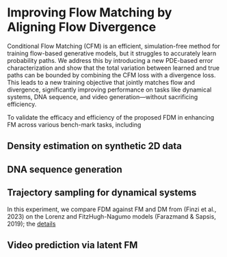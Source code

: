 # Improving Flow Matching by Aligning Flow Divergence

Conditional Flow Matching (CFM) is an efficient, simulation-free method for training flow-based generative models, but it struggles to accurately learn probability paths. We address this by introducing a new PDE-based error characterization and show that the total variation between learned and true paths can be bounded by combining the CFM loss with a divergence loss. This leads to a new training objective that jointly matches flow and divergence, significantly improving performance on tasks like dynamical systems, DNA sequence, and video generation—without sacrificing efficiency.

To validate the efficacy and efficiency of the proposed FDM in enhancing FM across various bench-mark tasks, including 
## Density estimation on synthetic 2D data 

## DNA sequence generation

## Trajectory sampling for dynamical systems 
In this experiment, we compare FDM against FM and DM from (Finzi et al., 2023) on the Lorenz and FitzHugh-Nagumo models (Farazmand & Sapsis, 2019); the [details](https://github.com/Utah-Math-Data-Science/Flow_Div_Matching/blob/main/Aligning-Flow-Div-User-Defined-Sampling/README.rst)

## Video prediction via latent FM



